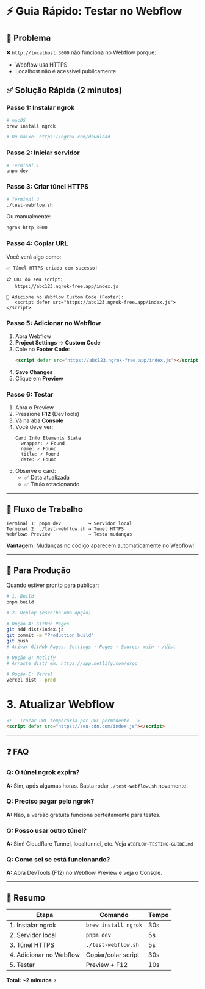 # ⚡ Guia Rápido: Testar no Webflow

## 🎯 Problema

❌ `http://localhost:3000` não funciona no Webflow porque:
- Webflow usa HTTPS
- Localhost não é acessível publicamente

## ✅ Solução Rápida (2 minutos)

### Passo 1: Instalar ngrok

```bash
# macOS
brew install ngrok

# Ou baixe: https://ngrok.com/download
```

### Passo 2: Iniciar servidor

```bash
# Terminal 1
pnpm dev
```

### Passo 3: Criar túnel HTTPS

```bash
# Terminal 2
./test-webflow.sh
```

Ou manualmente:
```bash
ngrok http 3000
```

### Passo 4: Copiar URL

Você verá algo como:
```
✅ Túnel HTTPS criado com sucesso!

📋 URL do seu script:
   https://abc123.ngrok-free.app/index.js

📝 Adicione no Webflow Custom Code (Footer):
   <script defer src="https://abc123.ngrok-free.app/index.js"></script>
```

### Passo 5: Adicionar no Webflow

1. Abra Webflow
2. **Project Settings** → **Custom Code**
3. Cole no **Footer Code**:
   ```html
   <script defer src="https://abc123.ngrok-free.app/index.js"></script>
   ```
4. **Save Changes**
5. Clique em **Preview**

### Passo 6: Testar

1. Abra o Preview
2. Pressione **F12** (DevTools)
3. Vá na aba **Console**
4. Você deve ver:
   ```
   Card Info Elements State
     wrapper: ✓ Found
     name: ✓ Found
     title: ✓ Found
     date: ✓ Found
   ```
5. Observe o card:
   - ✅ Data atualizada
   - ✅ Título rotacionando

---

## 🔄 Fluxo de Trabalho

```
Terminal 1: pnpm dev          → Servidor local
Terminal 2: ./test-webflow.sh → Túnel HTTPS
Webflow: Preview              → Testa mudanças
```

**Vantagem:** Mudanças no código aparecem automaticamente no Webflow!

---

## 🚀 Para Produção

Quando estiver pronto para publicar:

```bash
# 1. Build
pnpm build

# 2. Deploy (escolha uma opção)

# Opção A: GitHub Pages
git add dist/index.js
git commit -m "Production build"
git push
# Ativar GitHub Pages: Settings → Pages → Source: main → /dist

# Opção B: Netlify
# Arraste dist/ em: https://app.netlify.com/drop

# Opção C: Vercel
vercel dist --prod
```

# 3. Atualizar Webflow
```html
<!-- Trocar URL temporária por URL permanente -->
<script defer src="https://seu-cdn.com/index.js"></script>
```

---

## ❓ FAQ

### Q: O túnel ngrok expira?
**A:** Sim, após algumas horas. Basta rodar `./test-webflow.sh` novamente.

### Q: Preciso pagar pelo ngrok?
**A:** Não, a versão gratuita funciona perfeitamente para testes.

### Q: Posso usar outro túnel?
**A:** Sim! Cloudflare Tunnel, localtunnel, etc. Veja `WEBFLOW-TESTING-GUIDE.md`

### Q: Como sei se está funcionando?
**A:** Abra DevTools (F12) no Webflow Preview e veja o Console.

---

## 🎯 Resumo

| Etapa | Comando | Tempo |
|-------|---------|-------|
| 1. Instalar ngrok | `brew install ngrok` | 30s |
| 2. Servidor local | `pnpm dev` | 5s |
| 3. Túnel HTTPS | `./test-webflow.sh` | 5s |
| 4. Adicionar no Webflow | Copiar/colar script | 30s |
| 5. Testar | Preview + F12 | 10s |

**Total: ~2 minutos** ⚡

